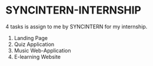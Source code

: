 # SYNCINTERN-INTERNSHIP

4 tasks is assign to me by SYNCINTERN for my internship.<br/>

1. Landing Page
2. Quiz Application
3. Music Web-Application
4. E-learning Website
